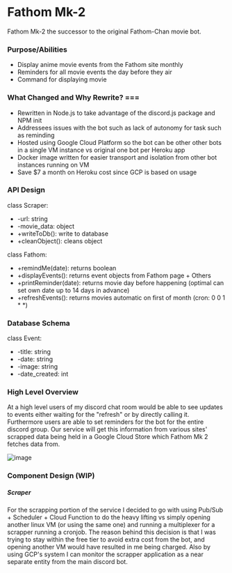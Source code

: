 # Fathom Mk-2

Fathom Mk-2 the successor to the original Fathom-Chan movie bot. 

### Purpose/Abilities
  * Display anime movie events from the Fathom site monthly
  * Reminders for all movie events the day before they air
  * Command for displaying movie 

### What Changed and Why Rewrite? ===
  * Rewritten in Node.js to take advantage of the discord.js package and NPM init
  * Addressees issues with the bot such as lack of autonomy for task such as reminding
  * Hosted using Google Cloud Platform so the bot can be other other bots in a single VM instance vs original one bot per Heroku app
  * Docker image written for easier transport and isolation from other bot instances running on VM
  * Save $7 a month on Heroku cost since GCP is based on usage

### API Design

class Scraper:

  * -url: string
  * -movie_data: object
  * +writeToDb(): write to database
  * +cleanObject(): cleans object

class Fathom:
  * +remindMe(date): returns boolean
  * +displayEvents(): returns event objects from Fathom page + Others
  * +printReminder(date): returns movie day before happening (optimal can set own date up to 14 days in advance)
  * +refreshEvents(): returns movies automatic on first of month (cron: 0 0 1 * *)

### Database Schema

class Event:
  * -title: string
  * -date: string
  * -image: string
  * -date_created: int

### High Level Overview

At a high level users of my discord chat room would be able to see updates to events either waiting for the "refresh" or by directly calling it. Furthermore users are able to set reminders for the bot for the entire discord group. Our service will get this information from various sites' scrapped data being held in a Google Cloud Store which Fathom Mk 2 fetches data from. 

![image](https://user-images.githubusercontent.com/36614348/117245153-34d38b00-adef-11eb-9ff4-909db470407b.png)

### Component Design (WIP)

##### Scraper
For the scrapping portion of the service I decided to go with using Pub/Sub + Scheduler + Cloud Function to do the heavy lifting vs simply opening another linux VM (or using the same one) and running a multiplexer for a scrapper running a cronjob. The reason behind this decision is that I was trying to stay within the free tier to avoid extra cost from the bot, and opening another VM would have resulted in me being charged. Also by using GCP's system I can monitor the scrapper application as a near separate entity from the main discord bot.
